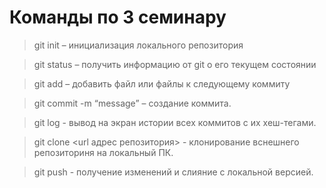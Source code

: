 # Команды по 3 семинару

> git init – инициализация локального репозитория

> git status – получить информацию от git о его текущем состоянии

> git add – добавить файл или файлы к следующему коммиту

> git commit -m “message” – создание коммита.

> git log - вывод на экран истории всех коммитов с их хеш-тегами.

> git clone <url адрес репозитория> - клонирование вснешнего репозиториня на локальный ПК.

> git push - получение изменений и слияние с локальной версией.